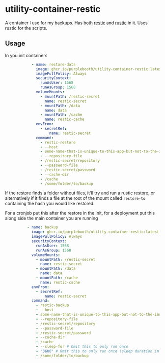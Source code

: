 # utility-container-restic

A container I use for my backups. Has both [restic](https://github.com/restic/restic) and [rustic](https://github.com/rustic-rs/rustic/) in it. Uses rustic for the scripts.

## Usage

In you init containers

```yaml
            - name: restore-data
              image: ghcr.io/purplebooth/utility-container-restic:latest
              imagePullPolicy: Always
              securityContext:
                runAsUser: 1568
                runAsGroup: 1568
              volumeMounts:
                - mountPath: /restic-secret
                  name: restic-secret
                - mountPath: /data
                  name: data
                - mountPath: /cache
                  name: restic-cache
              envFrom:
                - secretRef:
                    name: restic-secret
              command:
                - restic-restore
                - --host
                - some-name-that-is-unique-to-this-app-but-not-to-the-instance
                - --repository-file
                - /restic-secret/repository
                - --password-file
                - /restic-secret/password
                - --cache-dir
                - /cache
                - /some/folder/to/backup
```

If the restore finds a folder without files, it'll try and run a rustic restore, or alternatively if it finds a file at the root of the mount called `restore-to` containing the hash you would like restored.

For a cronjob put this after the restore in the init, for a deployment put this along side the main container you are running

```yaml
          - name: backup
            image: ghcr.io/purplebooth/utility-container-restic:latest
            imagePullPolicy: Always
            securityContext:
              runAsUser: 1568
              runAsGroup: 1568
            volumeMounts:
              - mountPath: /restic-secret
                name: restic-secret
              - mountPath: /data
                name: data
              - mountPath: /cache
                name: restic-cache
            envFrom:
              - secretRef:
                  name: restic-secret
            command:
              - restic-backup
              - --host
              - some-name-that-is-unique-to-this-app-but-not-to-the-instance
              - --repository-file
              - /restic-secret/repository
              - --password-file
              - /restic-secret/password
              - --cache-dir
              - /cache
              - --sleep-for # Omit this to only run once
              - "3600" # Omit this to only run once (sleep duration in seconds)
              - /some/folder/to/backup
```
